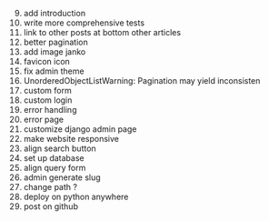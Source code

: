 9. add introduction
10. write more comprehensive tests
11. link to other posts at bottom other articles
12. better pagination
13. add image janko
14. favicon icon
15. fix admin theme
16. UnorderedObjectListWarning: Pagination may yield inconsisten
17. custom form
18. custom login
19. error handling
20. error page
21. customize django admin page
22. make website responsive
23. align search button
24. set up database
25. align query form
26. admin generate slug
27. change path ?
28. deploy on python anywhere
29. post on github
